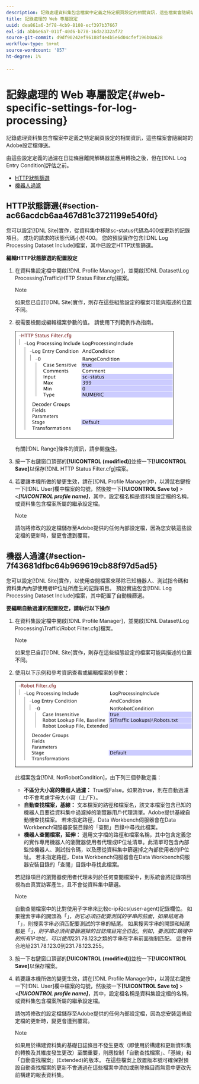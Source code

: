 ```yaml
---
description: 記錄處理資料集包含檔案中定義之特定網頁設定的相關資訊，這些檔案會隨網站的Adobe設定檔傳送。
title: 記錄處理的 Web 專屬設定
uuid: dea861a6-3f78-4cb9-8108-ecf397b37667
exl-id: abb6e6a7-011f-40d6-b778-16da2332af72
source-git-commit: d9df90242ef96188f4e4b5e6d04cfef196b0a628
workflow-type: tm+mt
source-wordcount: '857'
ht-degree: 1%

---
```


# 記錄處理的 Web 專屬設定{#web-specific-settings-for-log-processing}

記錄處理資料集包含檔案中定義之特定網頁設定的相關資訊，這些檔案會隨網站的Adobe設定檔傳送。

由這些設定定義的過濾在日誌條目離開解碼器並應用轉換之後，但在[!DNL Log Entry Condition]評估之前。

* [HTTP狀態篩選](../../../home/c-dataset-const-proc/c-config-web-data/c-web-spec-log-proc.md#section-ac66acdcb6aa467d81c3721199e540fd)
* [機器人過濾](../../../home/c-dataset-const-proc/c-config-web-data/c-web-spec-log-proc.md#section-7f43681dfbc64b969619cb88f97d5ad5)

## HTTP狀態篩選{#section-ac66acdcb6aa467d81c3721199e540fd}

您可以設定[!DNL Site]實作，從資料集中移除sc-status代碼為400或更新的記錄項目。 成功的請求的狀態代碼小於400。 您的預設實作包含[!DNL Log Processing Dataset Include]檔案，其中已設定HTTP狀態篩選。

**編輯HTTP狀態篩選的配置設定**

1. 在資料集設定檔中開啟[!DNL Profile Manager]，並開啟[!DNL Dataset\Log Processing\Traffic\HTTP Status Filter.cfg]檔案。

   >[!NOTE]
   >
   >如果您已自訂[!DNL Site]實作，則存在這些組態設定的檔案可能與描述的位置不同。

1. 視需要檢閱或編輯檔案參數的值。 請使用下列範例作為指南。

   ![](assets/cfg_WebParameters_HTTPStatusFilter.png)

   有關[!DNL Range]條件的資訊，請參閱[條件](../../../home/c-dataset-const-proc/c-conditions/c-abt-cond.md)。

1. 按一下右鍵窗口頂部的&#x200B;**[!UICONTROL (modified)]**&#x200B;並按一下&#x200B;**[!UICONTROL Save]**&#x200B;以保存[!DNL HTTP Status Filter.cfg]檔案。

1. 若要讓本機所做的變更生效，請在[!DNL Profile Manager]中，以滑鼠右鍵按一下[!DNL User]欄中檔案的勾號，然後按一下&#x200B;**[!UICONTROL Save to]** > *&lt;**[!UICONTROL profile name]***，其中，設定檔名稱是資料集設定檔的名稱，或資料集包含檔案所屬的繼承設定檔。

   >[!NOTE]
   >
   >請勿將修改的設定檔儲存至Adobe提供的任何內部設定檔，因為您安裝這些設定檔的更新時，變更會遭到覆寫。

## 機器人過濾{#section-7f43681dfbc64b969619cb88f97d5ad5}

您可以設定[!DNL Site]實作，以使用查閱檔案來移除已知機器人、測試指令碼和資料集內內部使用者IP位址所產生的記錄項目。 預設實施包含[!DNL Log Processing Dataset Include]檔案，其中配置了自動機篩選。

**要編輯自動過濾的配置設定，請執行以下操作**

1. 在資料集設定檔中開啟[!DNL Profile Manager]，並開啟[!DNL Dataset\Log Processing\Traffic\Robot Filter.cfg]檔案。

   >[!NOTE]
   >
   >如果您已自訂[!DNL Site]實作，則存在這些組態設定的檔案可能與描述的位置不同。

1. 使用以下示例和參考資訊查看或編輯檔案的參數：

   ![](assets/cfg_WebParameters_RobotFilter.png)

   此檔案包含[!DNL NotRobotCondition]，由下列三個參數定義：

   * **不區分大小寫的機器人過濾：** True或False。如果為true，則在自動過濾中不會考慮字母大小寫（上/下）。
   * **自動查找檔案，基線：** 文本檔案的路徑和檔案名，該文本檔案包含已知的機器人且要從資料集中過濾掉的瀏覽器用戶代理清單。Adobe提供基線自動機查找檔案。 若未指定路徑，Data Workbench伺服器會在Data Workbench伺服器安裝目錄的「查閱」目錄中尋找此檔案。
   * **機器人查閱檔案，延伸：** 選用文字檔的路徑和檔案名稱，其中包含定義您的實作專用機器人的瀏覽器使用者代理或IP位址清單。此清單可包含內部監控機器人、測試指令碼，以及應從資料集中篩選掉之內部使用者的IP位址。 若未指定路徑，Data Workbench伺服器會在Data Workbench伺服器安裝目錄的「查閱」目錄中尋找此檔案。

   若記錄項目的瀏覽器使用者代理未列於任何查閱檔案中，則系統會將記錄項目視為由真實訪客產生，且不會從資料集中篩選。

   >[!NOTE]
   >
   >自動查閱檔案中的比對使用子字串來比較c-ip和cs(user-agent)記錄欄位。 如果搜索字串的開頭為「$」，則它必須匹配要測試的字串的前面，如果結尾為「$」，則搜索字串必須匹配要測試的字串的結尾。 如果搜索字串的開頭和結尾都是「$」，則字串必須與要篩選掉的日誌條目完全匹配。 例如，要測試C類塊中的所有IP地址，可以使用$231.78.123之類的字串在字串前面強制匹配。 這會符合地址231.78.123.0到231.78.123.255。

1. 按一下右鍵窗口頂部的&#x200B;**[!UICONTROL (modified)]**&#x200B;並按一下&#x200B;**[!UICONTROL Save]**&#x200B;以保存檔案。

1. 若要讓本機所做的變更生效，請在[!DNL Profile Manager]中，以滑鼠右鍵按一下[!DNL User]欄中檔案的勾號，然後按一下&#x200B;**[!UICONTROL Save to]** > *&lt;**[!UICONTROL profile name]***，其中，設定檔名稱是資料集設定檔的名稱，或資料集包含檔案所屬的繼承設定檔。

   請勿將修改的設定檔儲存至Adobe提供的任何內部設定檔，因為您安裝這些設定檔的更新時，變更會遭到覆寫。

   >[!NOTE]
   >
   >如果用於構建資料集的基礎日誌條目不發生更改（即使用於構建和更新資料集的轉換及其維度發生更改）至關重要，則應控制「自動查找檔案」、「基線」和「自動查找檔案」(Extended)的版本。 在這些檔案上放置版本號可確保對預設自動查找檔案的更新不會通過在這些檔案中添加或刪除條目而無意中更改先前構建的報表資料集。
